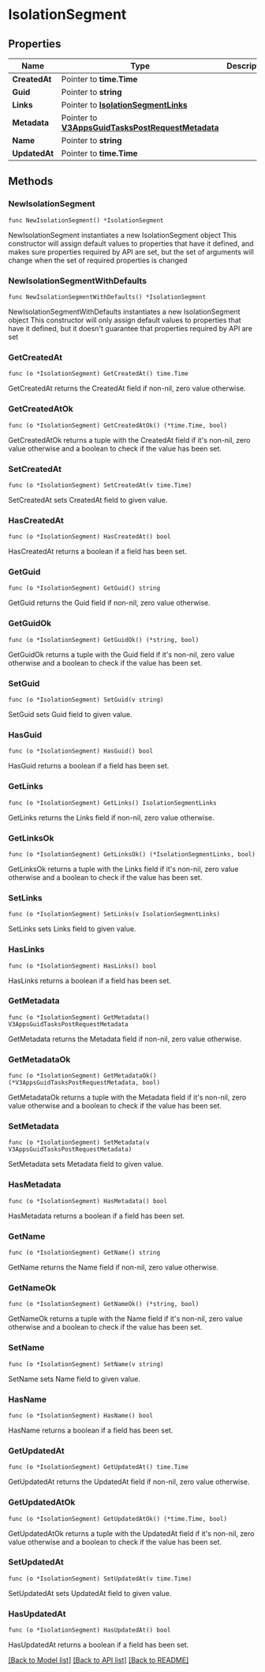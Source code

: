 # IsolationSegment

## Properties

Name | Type | Description | Notes
------------ | ------------- | ------------- | -------------
**CreatedAt** | Pointer to **time.Time** |  | [optional] 
**Guid** | Pointer to **string** |  | [optional] 
**Links** | Pointer to [**IsolationSegmentLinks**](IsolationSegmentLinks.md) |  | [optional] 
**Metadata** | Pointer to [**V3AppsGuidTasksPostRequestMetadata**](V3AppsGuidTasksPostRequestMetadata.md) |  | [optional] 
**Name** | Pointer to **string** |  | [optional] 
**UpdatedAt** | Pointer to **time.Time** |  | [optional] 

## Methods

### NewIsolationSegment

`func NewIsolationSegment() *IsolationSegment`

NewIsolationSegment instantiates a new IsolationSegment object
This constructor will assign default values to properties that have it defined,
and makes sure properties required by API are set, but the set of arguments
will change when the set of required properties is changed

### NewIsolationSegmentWithDefaults

`func NewIsolationSegmentWithDefaults() *IsolationSegment`

NewIsolationSegmentWithDefaults instantiates a new IsolationSegment object
This constructor will only assign default values to properties that have it defined,
but it doesn't guarantee that properties required by API are set

### GetCreatedAt

`func (o *IsolationSegment) GetCreatedAt() time.Time`

GetCreatedAt returns the CreatedAt field if non-nil, zero value otherwise.

### GetCreatedAtOk

`func (o *IsolationSegment) GetCreatedAtOk() (*time.Time, bool)`

GetCreatedAtOk returns a tuple with the CreatedAt field if it's non-nil, zero value otherwise
and a boolean to check if the value has been set.

### SetCreatedAt

`func (o *IsolationSegment) SetCreatedAt(v time.Time)`

SetCreatedAt sets CreatedAt field to given value.

### HasCreatedAt

`func (o *IsolationSegment) HasCreatedAt() bool`

HasCreatedAt returns a boolean if a field has been set.

### GetGuid

`func (o *IsolationSegment) GetGuid() string`

GetGuid returns the Guid field if non-nil, zero value otherwise.

### GetGuidOk

`func (o *IsolationSegment) GetGuidOk() (*string, bool)`

GetGuidOk returns a tuple with the Guid field if it's non-nil, zero value otherwise
and a boolean to check if the value has been set.

### SetGuid

`func (o *IsolationSegment) SetGuid(v string)`

SetGuid sets Guid field to given value.

### HasGuid

`func (o *IsolationSegment) HasGuid() bool`

HasGuid returns a boolean if a field has been set.

### GetLinks

`func (o *IsolationSegment) GetLinks() IsolationSegmentLinks`

GetLinks returns the Links field if non-nil, zero value otherwise.

### GetLinksOk

`func (o *IsolationSegment) GetLinksOk() (*IsolationSegmentLinks, bool)`

GetLinksOk returns a tuple with the Links field if it's non-nil, zero value otherwise
and a boolean to check if the value has been set.

### SetLinks

`func (o *IsolationSegment) SetLinks(v IsolationSegmentLinks)`

SetLinks sets Links field to given value.

### HasLinks

`func (o *IsolationSegment) HasLinks() bool`

HasLinks returns a boolean if a field has been set.

### GetMetadata

`func (o *IsolationSegment) GetMetadata() V3AppsGuidTasksPostRequestMetadata`

GetMetadata returns the Metadata field if non-nil, zero value otherwise.

### GetMetadataOk

`func (o *IsolationSegment) GetMetadataOk() (*V3AppsGuidTasksPostRequestMetadata, bool)`

GetMetadataOk returns a tuple with the Metadata field if it's non-nil, zero value otherwise
and a boolean to check if the value has been set.

### SetMetadata

`func (o *IsolationSegment) SetMetadata(v V3AppsGuidTasksPostRequestMetadata)`

SetMetadata sets Metadata field to given value.

### HasMetadata

`func (o *IsolationSegment) HasMetadata() bool`

HasMetadata returns a boolean if a field has been set.

### GetName

`func (o *IsolationSegment) GetName() string`

GetName returns the Name field if non-nil, zero value otherwise.

### GetNameOk

`func (o *IsolationSegment) GetNameOk() (*string, bool)`

GetNameOk returns a tuple with the Name field if it's non-nil, zero value otherwise
and a boolean to check if the value has been set.

### SetName

`func (o *IsolationSegment) SetName(v string)`

SetName sets Name field to given value.

### HasName

`func (o *IsolationSegment) HasName() bool`

HasName returns a boolean if a field has been set.

### GetUpdatedAt

`func (o *IsolationSegment) GetUpdatedAt() time.Time`

GetUpdatedAt returns the UpdatedAt field if non-nil, zero value otherwise.

### GetUpdatedAtOk

`func (o *IsolationSegment) GetUpdatedAtOk() (*time.Time, bool)`

GetUpdatedAtOk returns a tuple with the UpdatedAt field if it's non-nil, zero value otherwise
and a boolean to check if the value has been set.

### SetUpdatedAt

`func (o *IsolationSegment) SetUpdatedAt(v time.Time)`

SetUpdatedAt sets UpdatedAt field to given value.

### HasUpdatedAt

`func (o *IsolationSegment) HasUpdatedAt() bool`

HasUpdatedAt returns a boolean if a field has been set.


[[Back to Model list]](../README.md#documentation-for-models) [[Back to API list]](../README.md#documentation-for-api-endpoints) [[Back to README]](../README.md)


